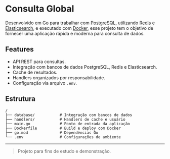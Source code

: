 # Consulta Global

Desenvolvido em [Go](https://golang.org/) para trabalhar com [PostgreSQL](https://postgresql.org/), utilizando [Redis](https://redis.io/) e [Elasticsearch](https://elastic.co/), e executado com [Docker](https://docker.com/), esse projeto tem o objetivo de fornecer uma aplicação rápida e moderna para consulta de dados.

## Features

- API REST para consultas.
- Integração com bancos de dados PostgreSQL, Redis e Elasticsearch.
- Cache de resultados.
- Handlers organizados por responsabilidade.
- Configuração via arquivo `.env`.

## Estrutura

```
/
├── database/           # Integração com bancos de dados
├── handlers/           # Handlers de cache e usuário
├── main.go             # Ponto de entrada da aplicação
├── Dockerfile          # Build e deploy com Docker
├── go.mod              # Dependências Go
└── .env                # Configurações de ambiente
```

---

> Projeto para fins de estudo e demonstração.  
